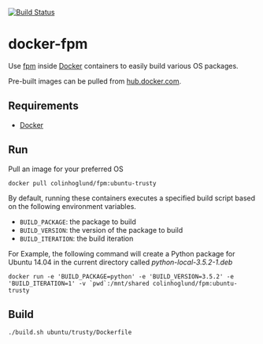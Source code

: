 [![Build Status](https://travis-ci.org/colinhoglund/docker-fpm.svg?branch=master)](https://travis-ci.org/colinhoglund/docker-fpm)

# docker-fpm
Use [fpm](https://github.com/jordansissel/fpm) inside [Docker](https://www.docker.com/) containers to easily build various OS packages.

Pre-built images can be pulled from [hub.docker.com](https://hub.docker.com/r/colinhoglund/fpm/).

## Requirements
- [Docker](https://www.docker.com/products/overview#/install_the_platform)

## Run
Pull an image for your preferred OS

    docker pull colinhoglund/fpm:ubuntu-trusty

By default, running these containers executes a specified build script based on the following environment variables.

- `BUILD_PACKAGE`: the package to build
- `BUILD_VERSION`: the version of the package to build
- `BUILD_ITERATION`: the build iteration

For Example, the following command will create a Python package for Ubuntu 14.04 in the current directory called _python-local-3.5.2-1.deb_

    docker run -e 'BUILD_PACKAGE=python' -e 'BUILD_VERSION=3.5.2' -e 'BUILD_ITERATION=1' -v `pwd`:/mnt/shared colinhoglund/fpm:ubuntu-trusty

## Build

    ./build.sh ubuntu/trusty/Dockerfile
